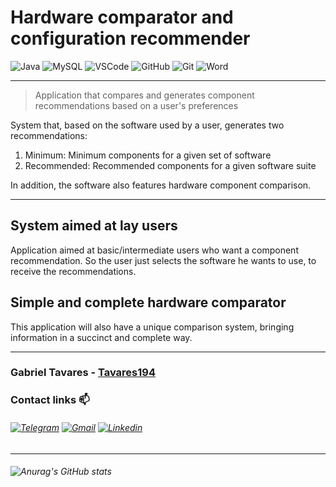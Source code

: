 # Hardware comparator and configuration recommender

![Java](https://img.shields.io/badge/Java-ED8B00?style=for-the-badge&logo=java&logoColor=white) ![MySQL](https://img.shields.io/badge/MySQL-005C84?style=for-the-badge&logo=mysql&logoColor=white) ![VSCode](https://img.shields.io/badge/Visual_Studio-5C2D91?style=for-the-badge&logo=visual%20studio&logoColor=white) ![GitHub](	https://img.shields.io/badge/GitHub-100000?style=for-the-badge&logo=github&logoColor=white) ![Git]( https://img.shields.io/badge/Git-E34F26?style=for-the-badge&logo=git&logoColor=white) ![Word](https://img.shields.io/badge/Microsoft_Word-2B579A?style=for-the-badge&logo=microsoft-word&logoColor=white)

---
> Application that compares and generates component recommendations based on a user's preferences

System that, based on the software used by a user, generates two recommendations:
1. Minimum: Minimum components for a given set of software
2. Recommended: Recommended components for a given software suite

In addition, the software also features hardware component comparison.

---
## System aimed at lay users

Application aimed at basic/intermediate users who want a component recommendation. So the user just selects the software he wants to use, to receive the recommendations.

## Simple and complete hardware comparator

This application will also have a unique comparison system, bringing information in a succinct and complete way.

---
### Gabriel Tavares - [Tavares194](https://github.com/Tavares194 "Perfil do github")

### Contact links 📫
###### [![Telegram]( https://img.shields.io/badge/Telegram-2CA5E0?style=for-the-badge&logo=telegram&logoColor=white)](https://t.me/Tavares_194) [![Gmail]( https://img.shields.io/badge/Gmail-D14836?style=for-the-badge&logo=gmail&logoColor=white)](mailto:gabriel.tavares.1904@gmail.com) [![Linkedin](https://img.shields.io/badge/LinkedIn-0077B5?style=for-the-badge&logo=linkedin&logoColor=white)](https://www.linkedin.com/in/gabriel-tavares-a92239174/)
---
###### ![Anurag's GitHub stats](https://github-readme-stats.vercel.app/api?username=Tavares194&show_icons=true&theme=tokyonight)
